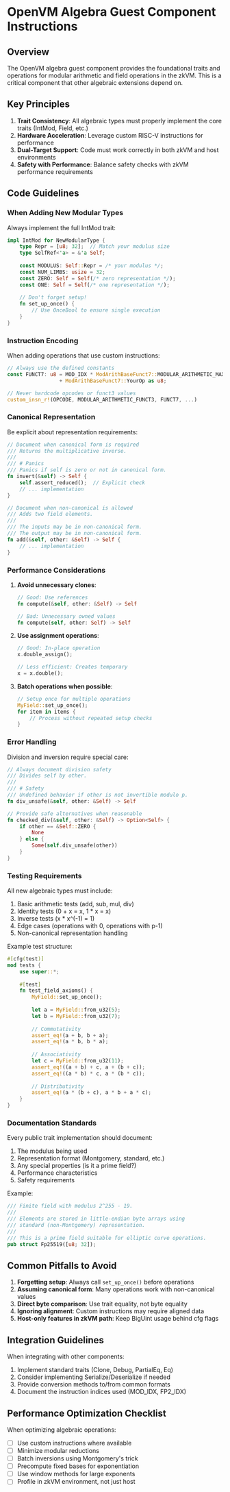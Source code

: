 # OpenVM Algebra Guest Component Instructions

## Overview

The OpenVM algebra guest component provides the foundational traits and operations for modular arithmetic and field operations in the zkVM. This is a critical component that other algebraic extensions depend on.

## Key Principles

1. **Trait Consistency**: All algebraic types must properly implement the core traits (IntMod, Field, etc.)
2. **Hardware Acceleration**: Leverage custom RISC-V instructions for performance
3. **Dual-Target Support**: Code must work correctly in both zkVM and host environments
4. **Safety with Performance**: Balance safety checks with zkVM performance requirements

## Code Guidelines

### When Adding New Modular Types

Always implement the full IntMod trait:
```rust
impl IntMod for NewModularType {
    type Repr = [u8; 32];  // Match your modulus size
    type SelfRef<'a> = &'a Self;
    
    const MODULUS: Self::Repr = /* your modulus */;
    const NUM_LIMBS: usize = 32;
    const ZERO: Self = Self(/* zero representation */);
    const ONE: Self = Self(/* one representation */);
    
    // Don't forget setup!
    fn set_up_once() {
        // Use OnceBool to ensure single execution
    }
}
```

### Instruction Encoding

When adding operations that use custom instructions:
```rust
// Always use the defined constants
const FUNCT7: u8 = MOD_IDX * ModArithBaseFunct7::MODULAR_ARITHMETIC_MAX_KINDS 
                 + ModArithBaseFunct7::YourOp as u8;

// Never hardcode opcodes or funct3 values
custom_insn_r!(OPCODE, MODULAR_ARITHMETIC_FUNCT3, FUNCT7, ...)
```

### Canonical Representation

Be explicit about representation requirements:
```rust
// Document when canonical form is required
/// Returns the multiplicative inverse.
/// 
/// # Panics
/// Panics if self is zero or not in canonical form.
fn invert(&self) -> Self {
    self.assert_reduced();  // Explicit check
    // ... implementation
}

// Document when non-canonical is allowed
/// Adds two field elements.
/// 
/// The inputs may be in non-canonical form.
/// The output may be in non-canonical form.
fn add(&self, other: &Self) -> Self {
    // ... implementation
}
```

### Performance Considerations

1. **Avoid unnecessary clones**:
   ```rust
   // Good: Use references
   fn compute(&self, other: &Self) -> Self
   
   // Bad: Unnecessary owned values
   fn compute(self, other: Self) -> Self
   ```

2. **Use assignment operations**:
   ```rust
   // Good: In-place operation
   x.double_assign();
   
   // Less efficient: Creates temporary
   x = x.double();
   ```

3. **Batch operations when possible**:
   ```rust
   // Setup once for multiple operations
   MyField::set_up_once();
   for item in items {
       // Process without repeated setup checks
   }
   ```

### Error Handling

Division and inversion require special care:
```rust
// Always document division safety
/// Divides self by other.
/// 
/// # Safety
/// Undefined behavior if other is not invertible modulo p.
fn div_unsafe(&self, other: &Self) -> Self

// Provide safe alternatives when reasonable
fn checked_div(&self, other: &Self) -> Option<Self> {
    if other == &Self::ZERO {
        None
    } else {
        Some(self.div_unsafe(other))
    }
}
```

### Testing Requirements

All new algebraic types must include:
1. Basic arithmetic tests (add, sub, mul, div)
2. Identity tests (0 + x = x, 1 * x = x)
3. Inverse tests (x * x^(-1) = 1)
4. Edge cases (operations with 0, operations with p-1)
5. Non-canonical representation handling

Example test structure:
```rust
#[cfg(test)]
mod tests {
    use super::*;
    
    #[test]
    fn test_field_axioms() {
        MyField::set_up_once();
        
        let a = MyField::from_u32(5);
        let b = MyField::from_u32(7);
        
        // Commutativity
        assert_eq!(a + b, b + a);
        assert_eq!(a * b, b * a);
        
        // Associativity
        let c = MyField::from_u32(11);
        assert_eq!((a + b) + c, a + (b + c));
        assert_eq!((a * b) * c, a * (b * c));
        
        // Distributivity
        assert_eq!(a * (b + c), a * b + a * c);
    }
}
```

### Documentation Standards

Every public trait implementation should document:
1. The modulus being used
2. Representation format (Montgomery, standard, etc.)
3. Any special properties (is it a prime field?)
4. Performance characteristics
5. Safety requirements

Example:
```rust
/// Finite field with modulus 2^255 - 19.
/// 
/// Elements are stored in little-endian byte arrays using
/// standard (non-Montgomery) representation.
/// 
/// This is a prime field suitable for elliptic curve operations.
pub struct Fp25519([u8; 32]);
```

## Common Pitfalls to Avoid

1. **Forgetting setup**: Always call `set_up_once()` before operations
2. **Assuming canonical form**: Many operations work with non-canonical values
3. **Direct byte comparison**: Use trait equality, not byte equality
4. **Ignoring alignment**: Custom instructions may require aligned data
5. **Host-only features in zkVM path**: Keep BigUint usage behind cfg flags

## Integration Guidelines

When integrating with other components:
1. Implement standard traits (Clone, Debug, PartialEq, Eq)
2. Consider implementing Serialize/Deserialize if needed
3. Provide conversion methods to/from common formats
4. Document the instruction indices used (MOD_IDX, FP2_IDX)

## Performance Optimization Checklist

When optimizing algebraic operations:
- [ ] Use custom instructions where available
- [ ] Minimize modular reductions
- [ ] Batch inversions using Montgomery's trick
- [ ] Precompute fixed bases for exponentiation
- [ ] Use window methods for large exponents
- [ ] Profile in zkVM environment, not just host